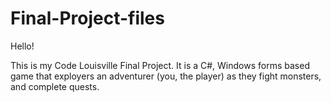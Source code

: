 # Final-Project-files
 Hello!
 
 This is my Code Louisville Final Project. It is a C#, Windows forms based game that exployers an adventurer (you, the player) as they fight monsters, and complete quests. 
